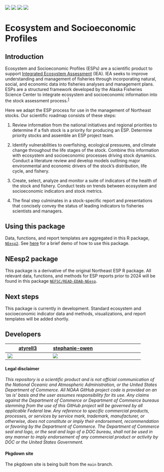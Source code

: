 <!-- README.md is generated from README.Rmd. Please edit that file -->
<!-- badges: start -->

[![](https://img.shields.io/badge/devel%20version-0.1.1-blue.svg)](https://github.com/NEFSC/READ-EDAB-NEesp2)
[![](https://img.shields.io/github/last-commit/NEFSC/READ-EDAB-NEesp2.svg)](https://github.com/NEFSC/READ-EDAB-NEesp2/commits/main)
[![](https://img.shields.io/badge/repo%20size-1.25%20GB-blue.svg)](https://github.com/NEFSC/READ-EDAB-NEesp2)
[![](https://github.com/NEFSC/READ-EDAB-NEesp2/workflows/gitleaks/badge.svg)](https://github.com/NEFSC/READ-EDAB-NEesp2/actions/workflows/secretScan.yml)
<!-- badges: end -->

# Ecosystem and Socioeconomic Profiles

## Introduction

Ecosystem and Socioeconomic Profiles (ESPs) are a scientific product to
support [Integrated Ecosystem
Assessment](https://www.integratedecosystemassessment.noaa.gov/) (IEA).
IEA seeks to improve understanding and management of fisheries through
incorporating natural, social, and economic data into fisheries analyses
and management plans. ESPs are a structured framework developed by the
Alaska Fisheries Science Center to integrate ecosystem and socioeconomic
information into the stock assessment
process.<sup>[1](https://meetings.npfmc.org/CommentReview/DownloadFile?p=8f5233fb-3b62-4571-9b49-8bb7ce675916.pdf&fileName=ESP_Shotwell.pdf)</sup>

Here we adapt the ESP process for use in the management of Northeast
stocks. Our scientific roadmap consists of these steps:

1.  Review information from the national initiatives and regional
    priorities to determine if a fish stock is a priority for producing
    an ESP. Determine priority stocks and assemble an ESP project team.

2.  Identify vulnerabilities to overfishing, ecological pressures, and
    climate change throughout the life stages of the stock. Combine this
    information with ecosystem and socioeconomic processes driving stock
    dynamics. Conduct a literature review and develop models outlining
    major environmental and economic drivers of the stock’s
    distribution, life cycle, and fishery.

3.  Create, select, analyze and monitor a suite of indicators of the
    health of the stock and fishery. Conduct tests on trends between
    ecosystem and socioeconomic indicators and stock metrics.

4.  The final step culminates in a stock-specific report and
    presentations that concisely convey the status of leading indicators
    to fisheries scientists and managers.

## Using this package

Data, functions, and report templates are aggregated in this R package,
[`NEesp2`](https://github.com/NEFSC/READ-EDAB-NEesp2). See
[here](https://nefsc.github.io/READ-EDAB-NEesp/articles/install-and-use-package.html)
for a brief demo of how to use this package.

## NEesp2 package

This package is a derivative of the original Northeast ESP R package.
All relevant data, functions, and methods for ESP reports prior to 2024
will be found in this package
[`NEFSC/READ-EDAB-NEesp`](https://github.com/NEFSC/READ-EDAB-NEesp).

## Next steps

This package is currently in development. Standard ecosystem and
socioeconomic indicator data and methods, visualizations, and report
templates will be added shortly.

## Developers

<table>
<colgroup>
<col style="width: 33%" />
<col style="width: 33%" />
<col style="width: 33%" />
</colgroup>
<thead>
<tr class="header">
<th><a href="https://github.com/atyrell3">atyrell3</a></th>
<th><a href="https://github.com/stephanie-owen">stephanie-owen</a></th>
<th></th>
</tr>
</thead>
<tbody>
<tr class="odd">
<td><a href="https://github.com/atyrell3"><img
src="https://avatars.githubusercontent.com/u/77738923?s=100&amp;u=92e54f60ca179f3e41c1a3610fb3ecdb9e233434&amp;v=4" /></a></td>
<td><a href="https://github.com/stephanie-owen"><img
src="https://avatars.githubusercontent.com/u/144704736?v=4&amp;size=100" /></a></td>
<td></td>
</tr>
</tbody>
</table>

#### Legal disclaimer

*This repository is a scientific product and is not official
communication of the National Oceanic and Atmospheric Administration, or
the United States Department of Commerce. All NOAA GitHub project code
is provided on an ‘as is’ basis and the user assumes responsibility for
its use. Any claims against the Department of Commerce or Department of
Commerce bureaus stemming from the use of this GitHub project will be
governed by all applicable Federal law. Any reference to specific
commercial products, processes, or services by service mark, trademark,
manufacturer, or otherwise, does not constitute or imply their
endorsement, recommendation or favoring by the Department of Commerce.
The Department of Commerce seal and logo, or the seal and logo of a DOC
bureau, shall not be used in any manner to imply endorsement of any
commercial product or activity by DOC or the United States Government.*

#### Pkgdown site

The pkgdown site is being built from the `main` branch.
